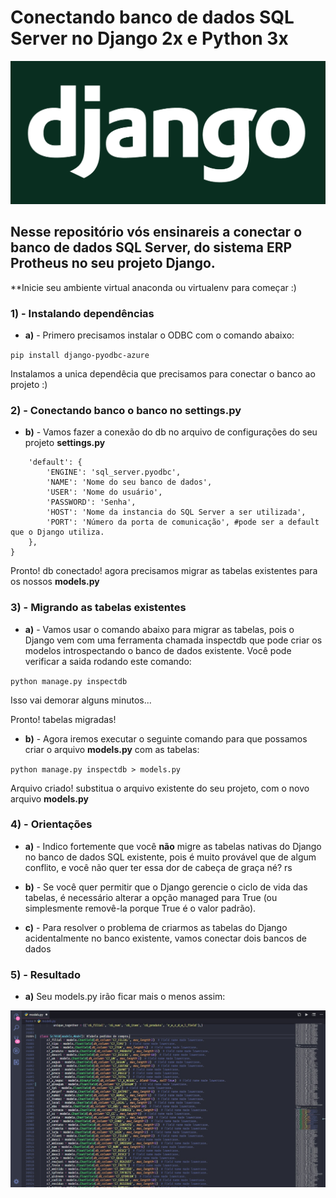 # Conectando banco de dados SQL Server no Django 2x e Python 3x

![Logo Django](https://github.com/murilokrugner/manipular-banco-de-dados-protheus/blob/master/django-logo.jpg)

## Nesse repositório vós ensinareis a conectar o banco de dados SQL Server, do sistema ERP Protheus no seu projeto Django.

**Inicie seu ambiente virtual anaconda ou virtualenv para começar :)

### 1) - Instalando dependências

- **a)** - Primero precisamos instalar o ODBC com o comando abaixo:

`pip install django-pyodbc-azure`

Instalamos a unica dependêcia que precisamos para conectar o banco ao projeto :)

### 2) - Conectando banco o banco no settings.py

- **b)** - Vamos fazer a conexão do db no arquivo de configurações do seu projeto **settings.py**

```DATABASES = {
    'default': {
        'ENGINE': 'sql_server.pyodbc',
        'NAME': 'Nome do seu banco de dados',
        'USER': 'Nome do usuário',
        'PASSWORD': 'Senha',
        'HOST': 'Nome da instancia do SQL Server a ser utilizada',
        'PORT': 'Número da porta de comunicação', #pode ser a default que o Django utiliza.
    },
}
```
Pronto! db conectado! agora precisamos migrar as tabelas existentes para os nossos **models.py**

### 3) - Migrando as tabelas existentes

- **a)** - Vamos usar o comando abaixo para migrar as tabelas, pois o Django vem com uma ferramenta chamada inspectdb que pode criar os            modelos introspectando o banco de dados existente. Você pode verificar a saida rodando este comando:

`python manage.py inspectdb`

Isso vai demorar alguns minutos...

Pronto! tabelas migradas! 

- **b)** - Agora iremos executar o seguinte comando para que possamos criar o arquivo **models.py** com as tabelas:

`python manage.py inspectdb > models.py`

Arquivo criado! substitua o arquivo existente do seu projeto, com o novo arquivo **models.py**

### 4) - Orientações

- **a)** - Indico fortemente que você **não** migre as tabelas nativas do Django no banco de dados SQL existente, pois é muito 
           provável que de algum conflito, e você não quer ter essa dor de cabeça de graça né? rs
           
- **b)** - Se você quer permitir que o Django gerencie o ciclo de vida das tabelas, é necessário alterar a opção managed para True                  (ou simplesmente removê-la porque True é o valor padrão).

- **c)** - Para resolver o problema de criarmos as tabelas do Django acidentalmente no banco existente, vamos conectar dois bancos
           de dados 
           
### 5) - Resultado

- **a)** Seu models.py irão ficar mais o menos assim:

![models](https://github.com/murilokrugner/manipular-banco-de-dados-protheus/blob/master/sc7010.jpg)

